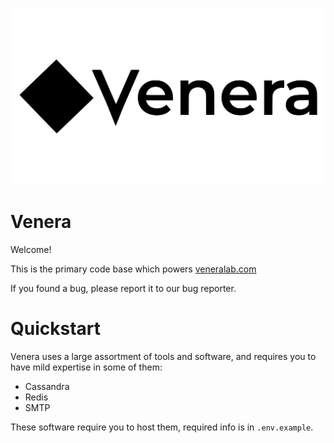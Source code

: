 ![](https://github.com/veneralab/brand/raw/master/wordmarks/venera-black.svg)

# Venera
Welcome!

This is the primary code base which powers [veneralab.com](https://veneralab.com)

If you found a bug, please report it to our bug reporter.

# Quickstart
Venera uses a large assortment of tools and software, and requires you to have mild expertise in some of them:

- Cassandra
- Redis
- SMTP

These software require you to host them, required info is in `.env.example`.
